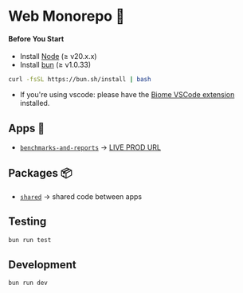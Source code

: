 # Web Monorepo 🌳

#### Before You Start

- Install [Node](https://nodejs.org/en) (≥ v20.x.x)
- Install [bun](https://bun.sh/) (≥ v1.0.33)

```sh
curl -fsSL https://bun.sh/install | bash
```

- If you're using vscode: please have the [Biome VSCode extension](https://marketplace.visualstudio.com/items?itemName=biomejs.biome) installed.

## Apps 👾

- [`benchmarks-and-reports`](./apps/benchmarks-and-reports) → [LIVE PROD URL](https://reports.risczero.com)

## Packages 📦

- [`shared`](./packages/shared) → shared code between apps

## Testing

```sh
bun run test
```

## Development

```sh
bun run dev
```

